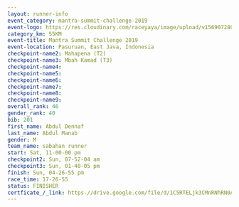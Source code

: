 ```yaml
---
layout: runner-info 
event_category: mantra-summit-challenge-2019 
event-logo: https://res.cloudinary.com/raceyaya/image/upload/v1569072809/logo/mantra-image_segrbx.jpg
category_km: 55KM 
event-title: Mantra Summit Challenge 2019 
event-location: Pasuruan, East Java, Indonesia 
checkpoint-name2: Mahapena (T2) 
checkpoint-name3: Mbah Kamad (T3) 
checkpoint-name4: 
checkpoint-name5: 
checkpoint-name6: 
checkpoint-name7: 
checkpoint-name8: 
checkpoint-name9: 
overall_rank: 46
gender_rank: 40
bib: 201
first_name: Abdul Dennaf
last_name: Abdul Manab
gender: M
team_name: sabahan runner
start: Sat, 11-00-00 pm
checkpoint2: Sun, 07-52-04 am
checkpoint3: Sun, 01-40-05 pm
finish: Sun, 04-26-55 pm
race_time: 17-26-55
status: FINISHER
certficate_/_link: https-//drive.google.com/file/d/1C5RTELjk3CMnRNhRN0A4DfEc8ZY_RuoM/view?usp=sharing
---
```

